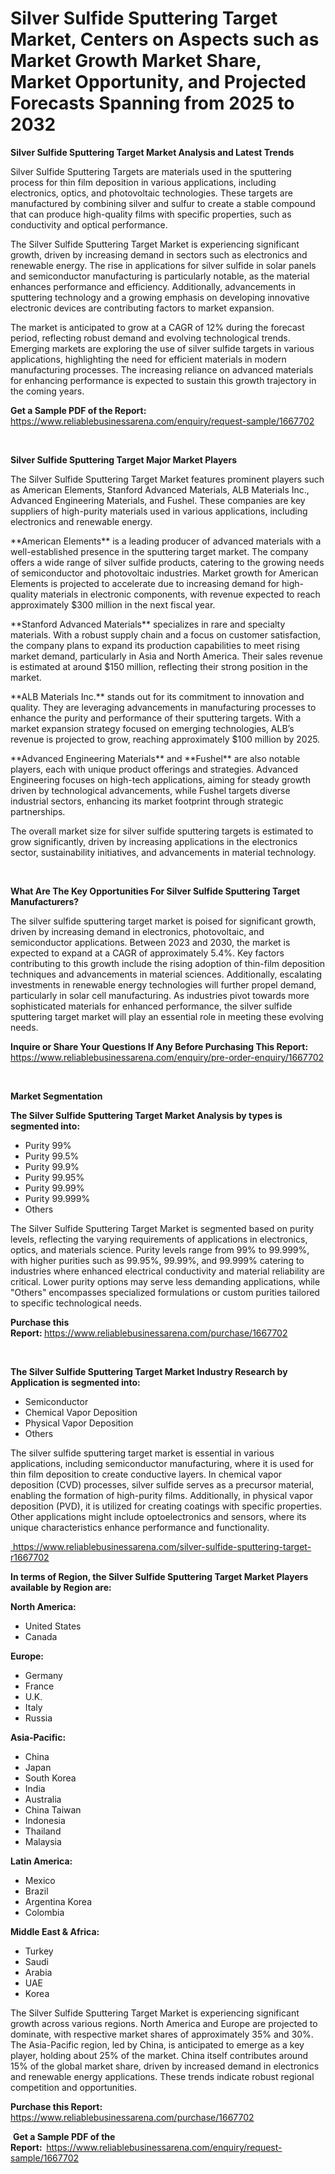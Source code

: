 <p><h1>Silver Sulfide Sputtering Target Market, Centers on Aspects such as Market Growth Market Share, Market Opportunity, and Projected Forecasts Spanning from 2025 to 2032</h1></p><p><strong>Silver Sulfide Sputtering Target Market Analysis and Latest Trends</strong></p>
<p><p>Silver Sulfide Sputtering Targets are materials used in the sputtering process for thin film deposition in various applications, including electronics, optics, and photovoltaic technologies. These targets are manufactured by combining silver and sulfur to create a stable compound that can produce high-quality films with specific properties, such as conductivity and optical performance.</p><p>The Silver Sulfide Sputtering Target Market is experiencing significant growth, driven by increasing demand in sectors such as electronics and renewable energy. The rise in applications for silver sulfide in solar panels and semiconductor manufacturing is particularly notable, as the material enhances performance and efficiency. Additionally, advancements in sputtering technology and a growing emphasis on developing innovative electronic devices are contributing factors to market expansion.</p><p>The market is anticipated to grow at a CAGR of 12% during the forecast period, reflecting robust demand and evolving technological trends. Emerging markets are exploring the use of silver sulfide targets in various applications, highlighting the need for efficient materials in modern manufacturing processes. The increasing reliance on advanced materials for enhancing performance is expected to sustain this growth trajectory in the coming years.</p></p>
<p><strong>Get a Sample PDF of the Report:&nbsp;</strong> <a href="https://www.reliablebusinessarena.com/enquiry/request-sample/1667702?utm_campaign=3290&utm_medium=2&utm_source=Github&utm_content=ia&utm_term=19042025&utm_id=silver-sulfide-sputtering-target">https://www.reliablebusinessarena.com/enquiry/request-sample/1667702</a></p>
<p>&nbsp;</p>
<p><strong>Silver Sulfide Sputtering Target Major Market Players</strong></p>
<p><p>The Silver Sulfide Sputtering Target Market features prominent players such as American Elements, Stanford Advanced Materials, ALB Materials Inc., Advanced Engineering Materials, and Fushel. These companies are key suppliers of high-purity materials used in various applications, including electronics and renewable energy.</p><p>**American Elements** is a leading producer of advanced materials with a well-established presence in the sputtering target market. The company offers a wide range of silver sulfide products, catering to the growing needs of semiconductor and photovoltaic industries. Market growth for American Elements is projected to accelerate due to increasing demand for high-quality materials in electronic components, with revenue expected to reach approximately $300 million in the next fiscal year.</p><p>**Stanford Advanced Materials** specializes in rare and specialty materials. With a robust supply chain and a focus on customer satisfaction, the company plans to expand its production capabilities to meet rising market demand, particularly in Asia and North America. Their sales revenue is estimated at around $150 million, reflecting their strong position in the market.</p><p>**ALB Materials Inc.** stands out for its commitment to innovation and quality. They are leveraging advancements in manufacturing processes to enhance the purity and performance of their sputtering targets. With a market expansion strategy focused on emerging technologies, ALB’s revenue is projected to grow, reaching approximately $100 million by 2025.</p><p>**Advanced Engineering Materials** and **Fushel** are also notable players, each with unique product offerings and strategies. Advanced Engineering focuses on high-tech applications, aiming for steady growth driven by technological advancements, while Fushel targets diverse industrial sectors, enhancing its market footprint through strategic partnerships.</p><p>The overall market size for silver sulfide sputtering targets is estimated to grow significantly, driven by increasing applications in the electronics sector, sustainability initiatives, and advancements in material technology.</p></p>
<p>&nbsp;</p>
<p><strong>What Are The Key Opportunities For Silver Sulfide Sputtering Target Manufacturers?</strong></p>
<p><p>The silver sulfide sputtering target market is poised for significant growth, driven by increasing demand in electronics, photovoltaic, and semiconductor applications. Between 2023 and 2030, the market is expected to expand at a CAGR of approximately 5.4%. Key factors contributing to this growth include the rising adoption of thin-film deposition techniques and advancements in material sciences. Additionally, escalating investments in renewable energy technologies will further propel demand, particularly in solar cell manufacturing. As industries pivot towards more sophisticated materials for enhanced performance, the silver sulfide sputtering target market will play an essential role in meeting these evolving needs.</p></p>
<p><strong>Inquire or Share Your Questions If Any Before Purchasing This Report:</strong> <a href="https://www.reliablebusinessarena.com/enquiry/pre-order-enquiry/1667702?utm_campaign=3290&utm_medium=2&utm_source=Github&utm_content=ia&utm_term=19042025&utm_id=silver-sulfide-sputtering-target">https://www.reliablebusinessarena.com/enquiry/pre-order-enquiry/1667702</a></p>
<p>&nbsp;</p>
<p><strong>Market Segmentation</strong></p>
<p><strong>The Silver Sulfide Sputtering Target Market Analysis by types is segmented into:</strong></p>
<p><ul><li>Purity 99%</li><li>Purity 99.5%</li><li>Purity 99.9%</li><li>Purity 99.95%</li><li>Purity 99.99%</li><li>Purity 99.999%</li><li>Others</li></ul></p>
<p><p>The Silver Sulfide Sputtering Target Market is segmented based on purity levels, reflecting the varying requirements of applications in electronics, optics, and materials science. Purity levels range from 99% to 99.999%, with higher purities such as 99.95%, 99.99%, and 99.999% catering to industries where enhanced electrical conductivity and material reliability are critical. Lower purity options may serve less demanding applications, while "Others" encompasses specialized formulations or custom purities tailored to specific technological needs.</p></p>
<p><strong>Purchase this Report:&nbsp;</strong><a href="https://www.reliablebusinessarena.com/purchase/1667702?utm_campaign=3290&utm_medium=2&utm_source=Github&utm_content=ia&utm_term=19042025&utm_id=silver-sulfide-sputtering-target">https://www.reliablebusinessarena.com/purchase/1667702</a></p>
<p>&nbsp;</p>
<p><strong>The Silver Sulfide Sputtering Target Market Industry Research by Application is segmented into:</strong></p>
<p><ul><li>Semiconductor</li><li>Chemical Vapor Deposition</li><li>Physical Vapor Deposition</li><li>Others</li></ul></p>
<p><p>The silver sulfide sputtering target market is essential in various applications, including semiconductor manufacturing, where it is used for thin film deposition to create conductive layers. In chemical vapor deposition (CVD) processes, silver sulfide serves as a precursor material, enabling the formation of high-purity films. Additionally, in physical vapor deposition (PVD), it is utilized for creating coatings with specific properties. Other applications might include optoelectronics and sensors, where its unique characteristics enhance performance and functionality.</p></p>
<p><a href="https://www.reliablebusinessarena.com/silver-sulfide-sputtering-target-r1667702?utm_campaign=3290&utm_medium=2&utm_source=Github&utm_content=ia&utm_term=19042025&utm_id=silver-sulfide-sputtering-target">&nbsp;https://www.reliablebusinessarena.com/silver-sulfide-sputtering-target-r1667702</a></p>
<p><strong>In terms of Region, the Silver Sulfide Sputtering Target Market Players available by Region are:</strong></p>
<p>
    <p> <strong> North America: </strong>
        <ul>
            <li>United States</li>
            <li>Canada</li>
        </ul>
        </p> 
    <p> <strong> Europe: </strong>
        <ul>
            <li>Germany</li>
            <li>France</li>
            <li>U.K.</li>
            <li>Italy</li>
            <li>Russia</li>
        </ul>
        </p> 
    <p> <strong> Asia-Pacific: </strong>
        <ul>
            <li>China</li>
            <li>Japan</li>
            <li>South Korea</li>
            <li>India</li>
            <li>Australia</li>
            <li>China Taiwan</li>
            <li>Indonesia</li>
            <li>Thailand</li>
            <li>Malaysia</li>
        </ul>
        </p> 
    <p> <strong> Latin America: </strong>
        <ul>
            <li>Mexico</li>
            <li>Brazil</li>
            <li>Argentina Korea</li>
            <li>Colombia</li>
        </ul>
        </p> 
    <p> <strong> Middle East & Africa: </strong>
        <ul>
            <li>Turkey</li>
            <li>Saudi</li>
            <li>Arabia</li>
            <li>UAE</li>
            <li>Korea</li>
        </ul>
    </p>
    </p>
<p><p>The Silver Sulfide Sputtering Target Market is experiencing significant growth across various regions. North America and Europe are projected to dominate, with respective market shares of approximately 35% and 30%. The Asia-Pacific region, led by China, is anticipated to emerge as a key player, holding about 25% of the market. China itself contributes around 15% of the global market share, driven by increased demand in electronics and renewable energy applications. These trends indicate robust regional competition and opportunities.</p></p>
<p><strong>Purchase this Report: </strong><a href="https://www.reliablebusinessarena.com/purchase/1667702?utm_campaign=3290&utm_medium=2&utm_source=Github&utm_content=ia&utm_term=19042025&utm_id=silver-sulfide-sputtering-target">https://www.reliablebusinessarena.com/purchase/1667702</a></p>
<p>&nbsp;<strong>Get a Sample PDF of the Report:&nbsp;&nbsp;</strong><a href="https://www.reliablebusinessarena.com/enquiry/request-sample/1667702?utm_campaign=3290&utm_medium=2&utm_source=Github&utm_content=ia&utm_term=19042025&utm_id=silver-sulfide-sputtering-target">https://www.reliablebusinessarena.com/enquiry/request-sample/1667702</a></p>
<p><strong></strong></p>
<p><p></p><p></p><p></p></p>